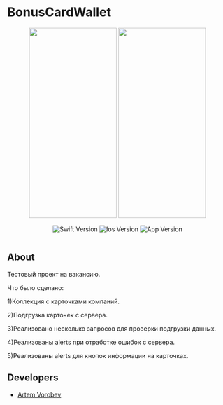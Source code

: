 # BonusCardWallet

<p align="center">

<img src="https://github.com/IHIierO/BonusCardWallet/assets/108677019/b1432224-cffa-430e-9dd3-237ff5539b5e" width="200" height="434">
<img src="https://github.com/IHIierO/BonusCardWallet/assets/108677019/514d65d1-93df-4c45-a860-74217ef3e8da" width="200" height="434">

</p>

<p align="center">
<img src="https://img.shields.io/badge/Swift-Version%205-lightgrey" alt="Swift Version">
<img src="https://img.shields.io/badge/Ios-Version%2015%2B-important" alt="Ios Version">
<img src="https://img.shields.io/badge/App-Version%201.0-informational" alt="App Version">
</p>

<p align="center">
<img src="https://komarev.com/ghpvc/?username=IHIierO&style=flat-square&color=blue" alt=""/>
</p>

## About

Тестовый проект на вакансию.

Что было сделано:

1)Коллекция с карточками компаний.

2)Подгрузка карточек с сервера.

3)Реализовано несколько запросов для проверки подгрузки данных.

4)Реализованы alerts при отработке ошибок с сервера.

5)Реализованы alerts для кнопок информации на карточках.

## Developers

- [Artem Vorobev](https://gist.github.com/IHIierO)
